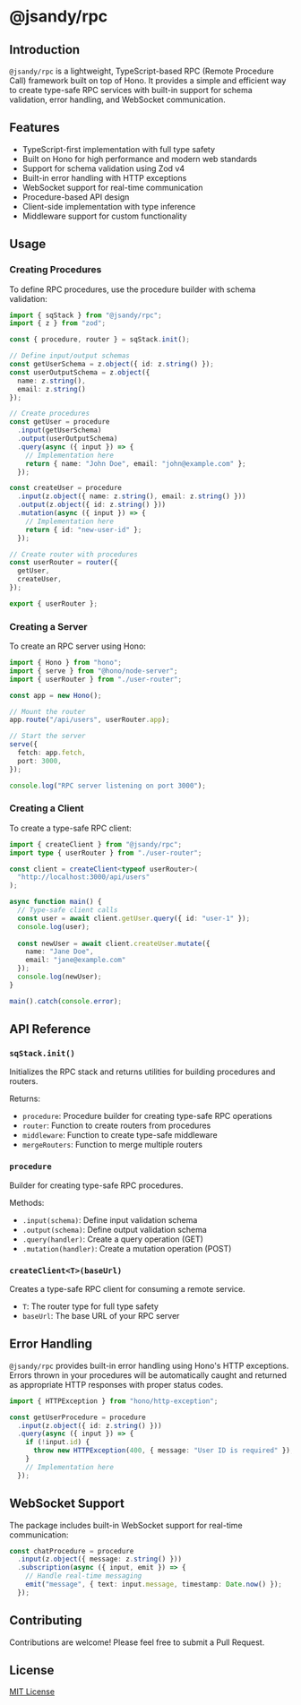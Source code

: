 # @jsandy/rpc

## Introduction

`@jsandy/rpc` is a lightweight, TypeScript-based RPC (Remote Procedure Call) framework built on top of Hono. It provides a simple and efficient way to create type-safe RPC services with built-in support for schema validation, error handling, and WebSocket communication.

## Features

- TypeScript-first implementation with full type safety
- Built on Hono for high performance and modern web standards
- Support for schema validation using Zod v4
- Built-in error handling with HTTP exceptions
- WebSocket support for real-time communication
- Procedure-based API design
- Client-side implementation with type inference
- Middleware support for custom functionality

## Usage

### Creating Procedures

To define RPC procedures, use the procedure builder with schema validation:

```typescript
import { sqStack } from "@jsandy/rpc";
import { z } from "zod";

const { procedure, router } = sqStack.init();

// Define input/output schemas
const getUserSchema = z.object({ id: z.string() });
const userOutputSchema = z.object({ 
  name: z.string(), 
  email: z.string() 
});

// Create procedures
const getUser = procedure
  .input(getUserSchema)
  .output(userOutputSchema)
  .query(async ({ input }) => {
    // Implementation here
    return { name: "John Doe", email: "john@example.com" };
  });

const createUser = procedure
  .input(z.object({ name: z.string(), email: z.string() }))
  .output(z.object({ id: z.string() }))
  .mutation(async ({ input }) => {
    // Implementation here
    return { id: "new-user-id" };
  });

// Create router with procedures
const userRouter = router({
  getUser,
  createUser,
});

export { userRouter };
```

### Creating a Server

To create an RPC server using Hono:

```typescript
import { Hono } from "hono";
import { serve } from "@hono/node-server";
import { userRouter } from "./user-router";

const app = new Hono();

// Mount the router
app.route("/api/users", userRouter.app);

// Start the server
serve({
  fetch: app.fetch,
  port: 3000,
});

console.log("RPC server listening on port 3000");
```

### Creating a Client

To create a type-safe RPC client:

```typescript
import { createClient } from "@jsandy/rpc";
import type { userRouter } from "./user-router";

const client = createClient<typeof userRouter>(
  "http://localhost:3000/api/users"
);

async function main() {
  // Type-safe client calls
  const user = await client.getUser.query({ id: "user-1" });
  console.log(user);
  
  const newUser = await client.createUser.mutate({
    name: "Jane Doe",
    email: "jane@example.com"
  });
  console.log(newUser);
}

main().catch(console.error);
```

## API Reference

### `sqStack.init()`

Initializes the RPC stack and returns utilities for building procedures and routers.

Returns:

- `procedure`: Procedure builder for creating type-safe RPC operations
- `router`: Function to create routers from procedures
- `middleware`: Function to create type-safe middleware
- `mergeRouters`: Function to merge multiple routers

### `procedure`

Builder for creating type-safe RPC procedures.

Methods:

- `.input(schema)`: Define input validation schema
- `.output(schema)`: Define output validation schema  
- `.query(handler)`: Create a query operation (GET)
- `.mutation(handler)`: Create a mutation operation (POST)

### `createClient<T>(baseUrl)`

Creates a type-safe RPC client for consuming a remote service.

- `T`: The router type for full type safety
- `baseUrl`: The base URL of your RPC server

## Error Handling

`@jsandy/rpc` provides built-in error handling using Hono's HTTP exceptions. Errors thrown in your procedures will be automatically caught and returned as appropriate HTTP responses with proper status codes.

```typescript
import { HTTPException } from "hono/http-exception";

const getUserProcedure = procedure
  .input(z.object({ id: z.string() }))
  .query(async ({ input }) => {
    if (!input.id) {
      throw new HTTPException(400, { message: "User ID is required" });
    }
    // Implementation here
  });
```

## WebSocket Support

The package includes built-in WebSocket support for real-time communication:

```typescript
const chatProcedure = procedure
  .input(z.object({ message: z.string() }))
  .subscription(async ({ input, emit }) => {
    // Handle real-time messaging
    emit("message", { text: input.message, timestamp: Date.now() });
  });
```

## Contributing

Contributions are welcome! Please feel free to submit a Pull Request.

## License

[MIT License](LICENSE)
